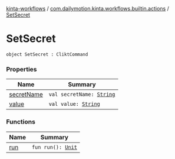 [kinta-workflows](../../index.md) / [com.dailymotion.kinta.workflows.builtin.actions](../index.md) / [SetSecret](./index.md)

# SetSecret

`object SetSecret : CliktCommand`

### Properties

| Name | Summary |
|---|---|
| [secretName](secret-name.md) | `val secretName: `[`String`](https://kotlinlang.org/api/latest/jvm/stdlib/kotlin/-string/index.html) |
| [value](value.md) | `val value: `[`String`](https://kotlinlang.org/api/latest/jvm/stdlib/kotlin/-string/index.html) |

### Functions

| Name | Summary |
|---|---|
| [run](run.md) | `fun run(): `[`Unit`](https://kotlinlang.org/api/latest/jvm/stdlib/kotlin/-unit/index.html) |
